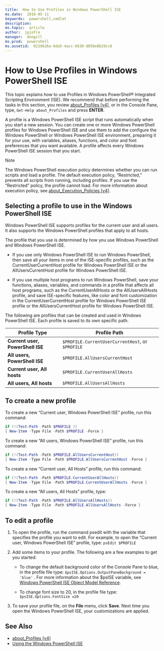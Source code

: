 ```yaml
---
title:  How to Use Profiles in Windows PowerShell ISE
ms.date:  2016-05-11
keywords:  powershell,cmdlet
description:  
ms.topic:  article
author:  jpjofre
manager:  dongill
ms.prod:  powershell
ms.assetid:  0219626a-6da5-4acc-b630-d058e8b29cc6
---
```


# How to Use Profiles in Windows PowerShell ISE
This topic explains how to use Profiles in Windows PowerShell® Integrated Scripting Environment (ISE). We recommend that before performing the tasks in this section, you review [about_Profiles [v4]](https://technet.microsoft.com/library/e1d9e30a-70cc-4f36-949f-fc7cd96b4054(v=wps.630)), or in the Console Pane, type, `Get-Help about_Profiles` and press **ENTER**.

A profile is a Windows PowerShell ISE script that runs automatically when you start a new session.  You can create one or more Windows PowerShell profiles for Windows PowerShell ISE and use them to add the configure the Windows PowerShell or Windows PowerShell ISE environment, preparing it for your use, with variables, aliases, functions, and color and font preferences that you want available. A profile affects every Windows PowerShell ISE session that you start.

> [!NOTE]
> The Windows PowerShell execution policy determines whether you can run scripts and load a profile. The default execution policy, “Restricted,” prevents all scripts from running, including profiles. If you use the “Restricted” policy, the profile cannot load. For more information about execution policy, see [about_Execution_Policies [v4]](https://technet.microsoft.com/library/347708dc-1515-4d74-978b-8334603472e6(v=wps.630)).

## Selecting a profile to use in the Windows PowerShell ISE
Windows PowerShell ISE supports profiles for the current user and all users. It also supports the Windows PowerShell profiles that apply to all hosts.

The profile that you use is determined by how you use Windows PowerShell and Windows PowerShell ISE.

-   If you use only Windows PowerShell ISE to run Windows PowerShell, then save all your items in one of the ISE-specific profiles, such as the CurrentUserCurrentHost profile for Windows PowerShell ISE or the AllUsersCurrentHost profile for Windows PowerShell ISE.

-   If you use multiple host programs to run Windows PowerShell, save your functions, aliases, variables, and commands in a profile that affects all host programs, such as the CurrentUserAllHosts or the AllUsersAllHosts profile, and save ISE-specific features, like color and font customization in the CurrentUserCurrentHost profile for Windows PowerShell ISE profile or the AllUsersCurrentHost profile for Windows PowerShell ISE.

The following are profiles that can be created and used in Windows PowerShell ISE. Each profile is saved to its own specific path.

| Profile Type | Profile Path |
| --- | --- |
| **Current user, PowerShell ISE**| `$PROFILE.CurrentUserCurrentHost`, or `$PROFILE` |
| **All users, PowerShell ISE**| `$PROFILE.AllUsersCurrentHost` |
| **Current user, All hosts**| `$PROFILE.CurrentUserAllHosts` |
| **All users, All hosts** | `$PROFILE.AllUsersAllHosts` |

## To create a new profile
To create a new “Current user, Windows PowerShell ISE” profile, run this command:

```PowerShell
if (!(Test-Path -Path $PROFILE )) 
{ New-Item -Type File -Path $PROFILE -Force }
```

To create a new “All users, Windows PowerShell ISE” profile, run this command:

```PowerShell
if (!(Test-Path -Path $PROFILE.AllUsersCurrentHost)) 
{ New-Item -Type File -Path $PROFILE.AllUsersCurrentHost -Force }
```

To create a new “Current user, All Hosts” profile, run this command:

```PowerShell
if (!(Test-Path -Path $PROFILE.CurrentUserAllHosts)) 
{ New-Item -Type File -Path $PROFILE.CurrentUserAllHosts -Force }
```

To create a new “All users, All Hosts” profile, type:

```PowerShell
if (!(Test-Path -Path $PROFILE.AllUsersAllHosts)) 
{ New-Item -Type File -Path $PROFILE.AllUsersAllHosts -Force }
```

## To edit a profile

1.  To open the profile, run the command psedit with the variable that specifies the profile you want to edit. For example, to open the “Current user, Windows PowerShell ISE” profile, type: `psEdit $PROFILE`

2.  Add some items to your profile. The following are a few examples to get you started:

    -   To change the default background color of the Console Pane to blue, in the profile file type: `$psISE.Options.OutputPaneBackground = 'blue'` . For more information about the $psISE variable, see [Windows PowerShell ISE Object Model Reference](#windows-powershell-ise-object-model-reference).

    -   To change font size to 20, in the profile file type: `$psISE.Options.FontSize =20`

3.  To save your profile file, on the **File** menu, click **Save**. Next time you open the Windows PowerShell ISE, your customizations are applied.

## See Also
- [about_Profiles [v4]](https://technet.microsoft.com/library/e1d9e30a-70cc-4f36-949f-fc7cd96b4054(v=wps.630))
- [Using the Windows PowerShell ISE](Using-the-Windows-PowerShell-ISE.md)

